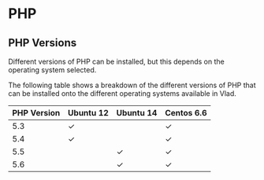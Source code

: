 <h1>PHP</h1>

## PHP Versions

Different versions of PHP can be installed, but this depends on the operating system selected.

The following table shows a breakdown of the different versions of PHP that can be installed onto the different operating systems available in Vlad. 

PHP Version | Ubuntu 12 | Ubuntu 14 | Centos 6.6
--- | --- | --- | ---
5.3|✓| |✓
5.4|✓| |✓
5.5| |✓|✓
5.6| |✓|✓
